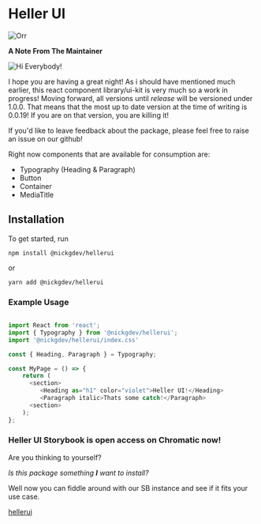 # Heller UI

![Orr](https://d3d00swyhr67nd.cloudfront.net/w944h944/collection/IWM/IWM/IWM_IWM_16784_5-001.jpg)

__A Note From The Maintainer__

![Hi Everybody!](https://c.tenor.com/ny2kroyiSI4AAAAC/hi-everybody-simpsons.gif)

I hope you are having a great night! As i should have mentioned much earlier, this react component library/ui-kit is very much so a work in progress! Moving forward, all versions until *release* will be versioned under 1.0.0. That means that the most up to date version at the time of writing is 0.0.19! If you are on that version, you are killing it!  

If you'd like to leave feedback about the package, please feel free to raise an issue on our github!  

Right now components that are available for consumption are:

* Typography (Heading & Paragraph)
* Button  
* Container
* MediaTitle

## Installation

To get started, run

`npm install @nickgdev/hellerui`

or

`yarn add @nickgdev/hellerui`

### Example Usage

```typescript

import React from 'react';
import { Typography } from '@nickgdev/hellerui';
import '@nickgdev/hellerui/index.css'

const { Heading, Paragraph } = Typography;

const MyPage = () => {
    return (
      <section>
         <Heading as="h1" color="violet">Heller UI!</Heading>
         <Paragraph italic>Thats some catch!</Paragraph>
      <section>
    );
};

```

### Heller UI Storybook is open access on Chromatic now!

Are you thinking to yourself? 

*Is this package something __I__ want to install?*

Well now you can fiddle around with our SB instance and see if it fits your use case. 

[hellerui](https://615213bb7c9f60003aa5ec0d-bqyadxoyjo.chromatic.com/?path=/story/container--default)